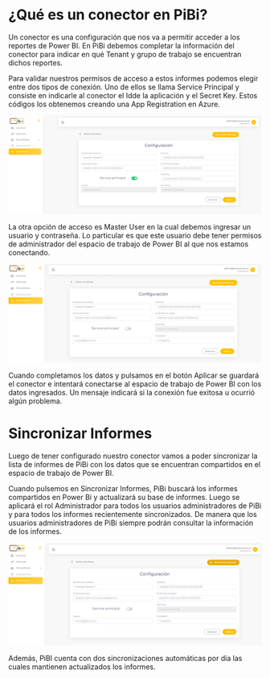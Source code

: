 # ¿Qué es un conector en PiBi? 

Un conector es una configuración que nos va a permitir acceder a los reportes de Power BI. En PiBi debemos completar la información del conector para indicar en qué Tenant y grupo de trabajo se encuentran dichos reportes.  

Para validar nuestros permisos de acceso a estos informes podemos elegir entre dos tipos de conexión. Uno de ellos se llama Service Principal y consiste en indicarle al conector el Idde la aplicación y el Secret Key. Estos códigos los obtenemos creando una App Registration en Azure. 

![conectores1](Media/Conectores/conectores1.png)

La otra opción de acceso es Master User en la cual debemos ingresar un usuario y contraseña. Lo particular es que este usuario debe tener permisos de administrador del espacio de trabajo de Power BI al que nos estamos conectando. 

![conectores2](Media/Conectores/conectores2.png)

Cuando completamos los datos y pulsamos en el botón Aplicar se guardará el conector e intentará conectarse al espacio de trabajo de Power BI con los datos ingresados. Un mensaje indicará si la conexión fue exitosa u ocurrió algún problema. 

# Sincronizar Informes 

Luego de tener configurado nuestro conector vamos a poder sincronizar la lista de informes de PiBi con los datos que se encuentran compartidos en el espacio de trabajo de Power BI. 

Cuando pulsemos en Sincronizar Informes, PiBi buscará los informes compartidos en Power Bi y actualizará su base de informes. Luego se aplicará el rol Administrador para todos los usuarios administradores de PiBi y para todos los informes recientemente sincronizados. De manera que los usuarios administradores de PiBi siempre podrán consultar la información de los informes. 

![conectores3](Media/Conectores/conectores3.png)

Además, PiBI cuenta con dos sincronizaciones automáticas por día las cuales mantienen actualizados los informes. 